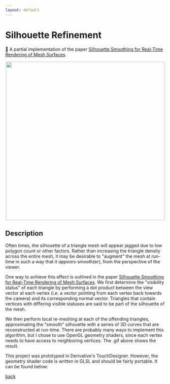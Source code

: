 ```yaml
---
layout: default
---
```


# Silhouette Refinement
🎃 A partial implementation of the paper [Silhouette Smoothing for Real-Time Rendering of Mesh Surfaces](https://www.researchgate.net/publication/5483804_Silhouette_smoothing_for_real-time_rendering_of_mesh_surfaces).

<p align="center">
  <img src="assets/img/misc/silhouette-refinement.gif" width="500" height="auto"/>
</p>

## Description

Often times, the silhouette of a triangle mesh will appear jagged due to low polygon count or other factors. Rather than increasing the triangle density across the entire mesh, it may be desirable to "augment" the mesh at run-time in such a way that it _appears_ smooth(er), from the perspective of the viewer.

One way to achieve this effect is outlined in the paper [Silhouette Smoothing for Real-Time Rendering of Mesh Surfaces](https://www.researchgate.net/publication/5483804_Silhouette_smoothing_for_real-time_rendering_of_mesh_surfaces). We first determine the "visibility status" of each triangle by performing a dot product between the view vector at each vertex (i.e. a vector pointing from each vertex back towards the camera) and its corresponding normal vector. Triangles that contain vertices with differing visible statuses are said to be part of the silhouette of the mesh. 

We then perform local re-meshing at each of the offending triangles, approximating the "smooth" silhouette with a series of 3D curves that are reconstructed at run-time. There are probably many ways to implement this algorithm, but I chose to use OpenGL geometry shaders, since each vertex needs to have access to neighboring vertices. The .gif above shows the result.

This project was prototyped in Derivative's TouchDesigner. However, the geometry shader code is written in GLSL and should be fairly portable. It can be found below:

<script src="https://gist.github.com/mwalczyk/448da6b8c828b7dce7f8bc52e88bf9f9.js"></script>

[back](./)